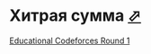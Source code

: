 # Хитрая сумма [⬀](http://codeforces.com/problemset/problem/598/A)

[Educational Codeforces Round 1](http://codeforces.com/contest/598)
